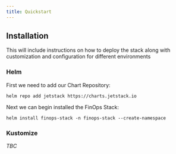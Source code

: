 ```yaml
---
title: Quickstart
---
```


## Installation

This will include instructions on how to deploy the stack
along with customization and configuration for different environments

### Helm

First we need to add our Chart Repository:

```shell
helm repo add jetstack https://charts.jetstack.io
```

Next we can begin installed the FinOps Stack:

```shell
helm install finops-stack -n finops-stack --create-namespace
```

### Kustomize

_TBC_
